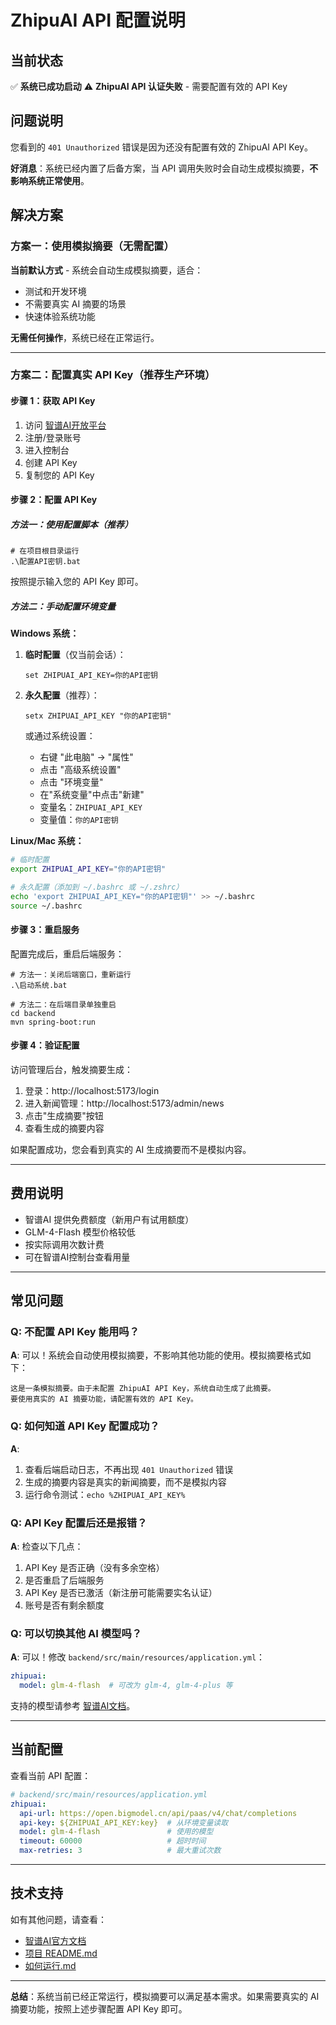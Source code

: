 # ZhipuAI API 配置说明

## 当前状态

✅ **系统已成功启动**
⚠️ **ZhipuAI API 认证失败** - 需要配置有效的 API Key

## 问题说明

您看到的 `401 Unauthorized` 错误是因为还没有配置有效的 ZhipuAI API Key。

**好消息**：系统已经内置了后备方案，当 API 调用失败时会自动生成模拟摘要，**不影响系统正常使用**。

## 解决方案

### 方案一：使用模拟摘要（无需配置）

**当前默认方式** - 系统会自动生成模拟摘要，适合：
- 测试和开发环境
- 不需要真实 AI 摘要的场景
- 快速体验系统功能

**无需任何操作**，系统已经在正常运行。

---

### 方案二：配置真实 API Key（推荐生产环境）

#### 步骤 1：获取 API Key

1. 访问 [智谱AI开放平台](https://open.bigmodel.cn/)
2. 注册/登录账号
3. 进入控制台
4. 创建 API Key
5. 复制您的 API Key

#### 步骤 2：配置 API Key

##### 方法一：使用配置脚本（推荐）

```batch
# 在项目根目录运行
.\配置API密钥.bat
```

按照提示输入您的 API Key 即可。

##### 方法二：手动配置环境变量

**Windows 系统：**

1. **临时配置**（仅当前会话）：
   ```batch
   set ZHIPUAI_API_KEY=你的API密钥
   ```

2. **永久配置**（推荐）：
   ```batch
   setx ZHIPUAI_API_KEY "你的API密钥"
   ```
   
   或通过系统设置：
   - 右键 "此电脑" → "属性"
   - 点击 "高级系统设置"
   - 点击 "环境变量"
   - 在"系统变量"中点击"新建"
   - 变量名：`ZHIPUAI_API_KEY`
   - 变量值：`你的API密钥`

**Linux/Mac 系统：**

```bash
# 临时配置
export ZHIPUAI_API_KEY="你的API密钥"

# 永久配置（添加到 ~/.bashrc 或 ~/.zshrc）
echo 'export ZHIPUAI_API_KEY="你的API密钥"' >> ~/.bashrc
source ~/.bashrc
```

#### 步骤 3：重启服务

配置完成后，重启后端服务：

```batch
# 方法一：关闭后端窗口，重新运行
.\启动系统.bat

# 方法二：在后端目录单独重启
cd backend
mvn spring-boot:run
```

#### 步骤 4：验证配置

访问管理后台，触发摘要生成：
1. 登录：http://localhost:5173/login
2. 进入新闻管理：http://localhost:5173/admin/news
3. 点击"生成摘要"按钮
4. 查看生成的摘要内容

如果配置成功，您会看到真实的 AI 生成摘要而不是模拟内容。

---

## 费用说明

- 智谱AI 提供免费额度（新用户有试用额度）
- GLM-4-Flash 模型价格较低
- 按实际调用次数计费
- 可在智谱AI控制台查看用量

---

## 常见问题

### Q: 不配置 API Key 能用吗？

**A**: 可以！系统会自动使用模拟摘要，不影响其他功能的使用。模拟摘要格式如下：
```
这是一条模拟摘要。由于未配置 ZhipuAI API Key，系统自动生成了此摘要。
要使用真实的 AI 摘要功能，请配置有效的 API Key。
```

### Q: 如何知道 API Key 配置成功？

**A**: 
1. 查看后端启动日志，不再出现 `401 Unauthorized` 错误
2. 生成的摘要内容是真实的新闻摘要，而不是模拟内容
3. 运行命令测试：`echo %ZHIPUAI_API_KEY%`

### Q: API Key 配置后还是报错？

**A**: 检查以下几点：
1. API Key 是否正确（没有多余空格）
2. 是否重启了后端服务
3. API Key 是否已激活（新注册可能需要实名认证）
4. 账号是否有剩余额度

### Q: 可以切换其他 AI 模型吗？

**A**: 可以！修改 `backend/src/main/resources/application.yml`：

```yaml
zhipuai:
  model: glm-4-flash  # 可改为 glm-4, glm-4-plus 等
```

支持的模型请参考 [智谱AI文档](https://open.bigmodel.cn/dev/api)。

---

## 当前配置

查看当前 API 配置：

```yaml
# backend/src/main/resources/application.yml
zhipuai:
  api-url: https://open.bigmodel.cn/api/paas/v4/chat/completions
  api-key: ${ZHIPUAI_API_KEY:key}  # 从环境变量读取
  model: glm-4-flash               # 使用的模型
  timeout: 60000                   # 超时时间
  max-retries: 3                   # 最大重试次数
```

---

## 技术支持

如有其他问题，请查看：
- [智谱AI官方文档](https://open.bigmodel.cn/dev/api)
- [项目 README.md](./README.md)
- [如何运行.md](./如何运行.md)

---

**总结**：系统当前已经正常运行，模拟摘要可以满足基本需求。如果需要真实的 AI 摘要功能，按照上述步骤配置 API Key 即可。


